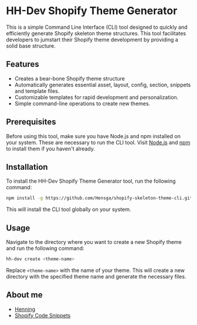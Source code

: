 # HH-Dev Shopify Theme Generator

This is a simple Command Line Interface (CLI) tool designed to quickly and efficiently generate Shopify skeleton theme structures. This tool facilitates developers to jumstart their Shopify theme development by providing a solid base structure.

## Features

- Creates a bear-bone Shopify theme structure
- Automatically generates essential asset, layout, config, section, snippets and template files.
- Customizable templates for rapid development and personalization.
- Simple command-line operations to create new themes.

## Prerequisites

Before using this tool, make sure you have Node.js and npm installed on your system. These are necessary to run the CLI tool. Visit [Node.js](https://nodejs.org/) and [npm](https://www.npmjs.com/) to install them if you haven't already.

## Installation

To install the HH-Dev Shopify Theme Generator tool, run the following command:

```bash
npm install -g https://github.com/Hensga/shopify-skeleton-theme-cli.git
```

This will install the CLI tool globally on your system.

## Usage

Navigate to the directory where you want to create a new Shopify theme and run the following command:

```bash
hh-dev create <theme-name>
```

Replace `<theme-name>` with the name of your theme. This will create a new directory with the specified theme name and generate the necessary files.

## About me

- [Henning](https://henninghuth.dev)
- [Shopify Code Snippets](https://shop.henninghuth.dev)
